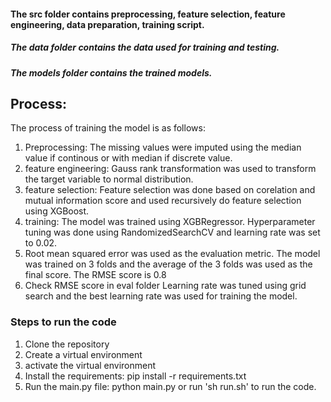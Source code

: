 #### The src folder contains preprocessing, feature selection, feature engineering, data preparation, training script.

##### The data folder contains the data used for training and testing.

##### The models folder contains the trained models.

## Process:

The process of training the model is as follows:

1. Preprocessing: The missing values were imputed using the median value if continous or with median if discrete value.
2. feature engineering: Gauss rank transformation was used to transform the target variable to normal distribution.
3. feature selection: Feature selection was done based on corelation and mutual information score and used recursively do feature selection using XGBoost.
4. training: The model was trained using XGBRegressor. Hyperparameter tuning was done using RandomizedSearchCV and learning rate was set to 0.02.
5. Root mean squared error was used as the evaluation metric. The model was trained on 3 folds and the average of the 3 folds was used as the final score. The RMSE score is 0.8
6. Check RMSE score in eval folder
Learning rate was tuned using grid search and the best learning rate was used for training the model.

### Steps to run the code

1. Clone the repository
2. Create a virtual environment
3. activate the virtual environment
4. Install the requirements: pip install -r requirements.txt
5. Run the main.py file: python main.py or run 'sh run.sh' to run the code.
